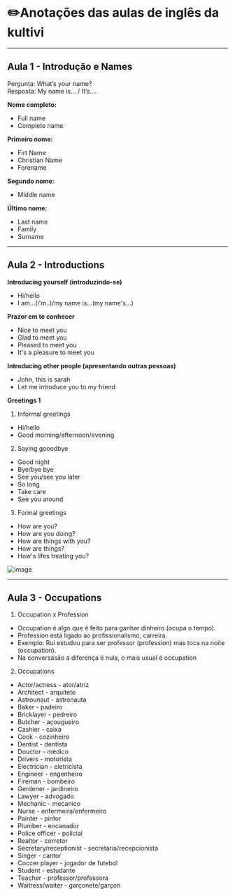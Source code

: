 # ✏️Anotações das aulas de inglês da kultivi
---
## Aula 1 - Introdução e Names 
Pergunta: What’s your name? <br>
Resposta: My name is... / It’s.... <br>

<strong>Nome completo:</strong>
 - Full name
 - Complete name

<strong>Primeiro nome:</strong>
 - Firt Name
 - Christian Name
 - Forename

<strong>Segundo nome:</strong>
 - Middle name

<strong>Último nome:</strong>
 - Last name
 - Family
 - Surname

---

## Aula 2 - Introductions

<strong>Introducing yourself (introduzindo-se)</strong>
 - Hi/hello
 - I am...(i'm..)/my name is...(my name's...)

<strong>Prazer em te conhecer</strong>
 - Nice to meet you
 - Glad to meet you
 - Pleased to meet you
 - It's a pleasure to meet you

<strong>Introducing other people (apresentando outras pessoas)</strong>
 - John, this is sarah
 - Let me introduce you to my friend

<strong>Greetings 1</strong>
 1. Informal greetings
 - Hi/hello 
 - Good morning/afternoon/evening
 2. Saying gooodbye 
  - Good night
  - Bye/bye bye
  - See you/see you later
  - So long
  - Take care
  - See you around
 3. Formal greetings
 - How are you?
 - How are you doing?
 - How are things with you?
 - How are things?
 - How's lifes treating you?

![image](https://user-images.githubusercontent.com/85466761/150027977-50268ee0-15e0-44a5-b3ec-f6672bc4b263.png)

---

## Aula 3 - Occupations

1. Occupation x Profession 

 - Occupation é algo que é feito para ganhar dinheiro (ocupa o tempo). 
 - Profession está ligado ao profissionalismo, carreira. 
 - Exemplo: Rui estudou para ser professor (profession) mas toca na noite (occupation).
 - Na conversasão a diferença é nula, o mais usual é occupation

2. Occupations

 - Actor/actress - ator/atriz
 - Architect - arquiteto
 - Astrounaut - astronauta
 - Baker - padeiro
 - Bricklayer - pedreiro
 - Butcher - açougueiro
 - Cashier - caixa
 - Cook - cozinheiro
 - Dentist - dentista
 - Douctor - médico
 - Drivers - motorista
 - Electrician - eletricista
 - Engineer - engenheiro
 - Fireman - bombeiro
 - Gerdener - jardineiro
 - Lawyer - advogado
 - Mechanic - mecanico
 - Nurse - enfermeira/enfermeiro
 - Painter - pintor
 - Plumber - encanador
 - Police officer - policial
 - Realtor - corretor
 - Secretary/receptionist - secretária/recepcionista
 - Singer - cantor
 - Coccer player - jogador de futebol
 - Student - estudante
 - Teacher - professor/professora
 - Waitress/waiter - garçonete/garçon



